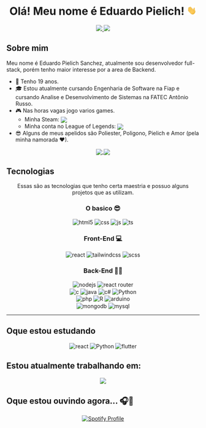 <div align="center">
<h1>Olá! Meu nome é Eduardo Pielich! <img src="https://raw.githubusercontent.com/devSouvik/devSouvik/master/Hi.gif" width="25"></h1>

<a href="https://br.linkedin.com/in/eduardo-pielich-sanchez-92456021b" target="_blank">
<img src="https://img.shields.io/badge/LinkedIn-0077B5?style=for-the-badge&logo=linkedin&logoColor=white"></img>
</a>
<a href="https://www.instagram.com/pielich_/" target="_blank">
<img src="https://img.shields.io/badge/Instagram-E4405F?style=for-the-badge&logo=instagram&logoColor=white"></img>
</a>
</div>

## Sobre mim

Meu nome é Eduardo Pielich Sanchez, atualmente sou desenvolvedor full-stack, porém tenho maior interesse por a area de Backend.

- 📅 Tenho 19 anos.
- 🎓 Estou atualmente cursando Engenharia de Software na Fiap e cursando Analise e Desenvolvimento de Sistemas na FATEC Antônio Russo.
- 🎮 Nas horas vagas jogo varios games.
  - Minha Steam: <a href="https://steamcommunity.com/profiles/76561198253371240" target="_blank"><img align="center" src="https://img.shields.io/badge/steam-%23000000.svg?style=for-the-badge&logo=steam&logoColor=white"/></a>
  - Minha conta no League of Legends: <a href="https://www.op.gg/summoners/br/Poliester-3001" target="_blank"><img align="center" src="https://img.shields.io/badge/riotgames-D32936.svg?style=for-the-badge&logo=riotgames&logoColor=white"></a>
- 😎 Alguns de meus apelidos são Poliester, Poligono, Pielich e Amor (pela minha namorada ❤).

<div align="center"> 
<a href="https://github.com/Poliester2005">
  <img height="200rem" align="center" src="https://github-readme-stats.vercel.app/api/top-langs/?username=Poliester2005&layout=donut&theme=dark&bg_color=00000000&title_color=0077B6&hide_border=true" />
</a>
<a href="">
    <img height="200rem" align="center" src="https://github-readme-stats.vercel.app/api?username=Poliester2005&theme=dark&bg_color=00000000&title_color=0077B6&hide_border=true">
</a>
</div>

## Tecnologias

<div align="center">
Essas são as tecnologias que tenho certa maestria e possuo alguns projetos que as utilizam.
</div>

<h3 align="center"><b>O basico 😎</b></h3>
<div align="center">
  <img align="center" alt="html5" src="https://img.shields.io/badge/HTML5-E34F26?style=for-the-badge&logo=html5&logoColor=white" />
  <img align="center" alt="css" src="https://img.shields.io/badge/CSS3-1572B6?style=for-the-badge&logo=css3&logoColor=white" />
  <img align="center" alt="js" src="https://img.shields.io/badge/JavaScript-F7DF1E?style=for-the-badge&logo=javascript&logoColor=black" />
  <img align="center" alt="ts" src="https://img.shields.io/badge/TypeScript-007ACC?style=for-the-badge&logo=typescript&logoColor=white" />
  </div>

<h3 align="center"><b>Front-End 💻</b></h3>
<div align="center">

  <img align="center" alt="react" src="https://img.shields.io/badge/React-20232A?style=for-the-badge&logo=react&logoColor=61DAFB" />
  <img align="center" alt="tailwindcss" src="https://img.shields.io/badge/Tailwind_CSS-38B2AC?style=for-the-badge&logo=tailwind-css&logoColor=white">
  <img align="center" alt="scss" src="https://img.shields.io/badge/SASS-hotpink.svg?style=for-the-badge&logo=SASS&logoColor=white">
</div>

<h3 align="center"><b>Back-End 👨‍💻</b></h3>
<div align="center">
  <img align="center" alt="nodejs" src="https://img.shields.io/badge/Node.js-43853D?style=for-the-badge&logo=node.js&logoColor=white" />
  <img align="center" alt="react router" src="https://img.shields.io/badge/React_Router-CA4245?style=for-the-badge&logo=react-router&logoColor=white" />

  <br>
  <img align="center" alt="c" src="https://img.shields.io/badge/C-00599C?style=for-the-badge&logo=c&logoColor=white" />
  <img align="center" alt="java" src="https://img.shields.io/badge/Java-ED8B00?style=for-the-badge&logo=openjdk&logoColor=white" />
  <img align="center" alt="c#" src="https://img.shields.io/badge/C%23-239120?style=for-the-badge&logo=csharp&logoColor=white">
  <img align="center" alt="Python" src="https://img.shields.io/badge/python-3670A0?style=for-the-badge&logo=python&logoColor=ffdd54">

  <br>
  <img align="center" alt="php" src="https://img.shields.io/badge/PHP-777BB4?style=for-the-badge&logo=php&logoColor=white">
  <img align="center" alt="R" src="https://img.shields.io/badge/R-276DC3?style=for-the-badge&logo=r&logoColor=white">
  <img align="center" alt="arduino" src="https://img.shields.io/badge/-Arduino-00979D?style=for-the-badge&logo=Arduino&logoColor=white">

  <br>
  <img align="center" alt="mongodb" src="https://img.shields.io/badge/MongoDB-4EA94B?style=for-the-badge&logo=mongodb&logoColor=white">
   <img align="center" alt="mysql" src="https://img.shields.io/badge/MySQL-00000F?style=for-the-badge&logo=mysql&logoColor=white">
</div>

---

## Oque estou estudando

<div align="center">
  <img align="center" alt="react" src="https://img.shields.io/badge/React-20232A?style=for-the-badge&logo=react&logoColor=61DAFB" />
  <img align="center" alt="Python" src="https://img.shields.io/badge/python-3670A0?style=for-the-badge&logo=python&logoColor=ffdd54">
  <img align="center" alt="flutter" src="https://img.shields.io/badge/Flutter-%2302569B.svg?style=for-the-badge&logo=Flutter&logoColor=white">
</div>

## Estou atualmente trabalhando em:

<div align="center">
<a href="https://github.com/MAJE-Tecnologias/Evoluti-React" target="_blank"><img align="center" src="https://github-readme-stats.vercel.app/api/pin/?username=MAJE-Tecnologias&repo=Evoluti-React&theme=dark"></a>
</div>

## Oque estou ouvindo agora... 🎧🎵

<div align="center"><a href="https://spotify-github-profile.vercel.app/api/view?uid=puguento2005&redirect=true">
  <img src="https://spotify-github-profile.vercel.app/api/view?uid=puguento2005&cover_image=true&theme=novatorem&show_offline=false&background_color=ff0000&interchange=true&bar_color=1a90ff&bar_color_cover=false" alt="Spotify Profile" style="width: 75%">
</a></div>


